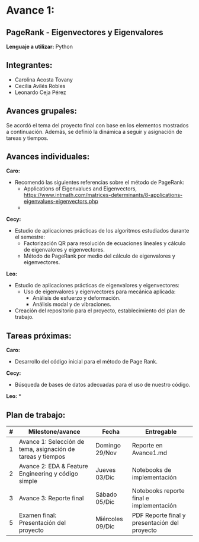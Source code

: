 # Avance 1:
## PageRank - Eigenvectores y Eigenvalores


**Lenguaje a utilizar:**  Python


## Integrantes:
* Carolina Acosta Tovany
* Cecilia Avilés Robles
* Leonardo Ceja Pérez


## Avances grupales:

Se acordó el tema del proyecto final con base en los elementos mostrados a continuación.  Además, se definió la dinámica a seguir y asignación de tareas y tiempos.


## Avances individuales:

**Caro:**
* Recomendó las siguientes referencias sobre el método de PageRank:
    * Applications of Eigenvalues and Eigenvectors, https://www.intmath.com/matrices-determinants/8-applications-eigenvalues-eigenvectors.php
    * 

**Cecy:**
* Estudio de aplicaciones prácticas de los algoritmos estudiados durante el semestre:
    * Factorización QR para resolución de ecuaciones lineales y cálculo de eigenvalores y eigenvectores.
    * Método de PageRank por medio del cálculo de eigenvalores y eigenvectores.

**Leo:**
* Estudio de aplicaciones prácticas de eigenvalores y eigenvectores:
    * Uso de eigenvalores y eigenvectores para mecánica aplicada:
        * Análisis de esfuerzo y deformación.
        * Análisis modal y de vibraciones.
* Creación del repositorio para el proyecto, establecimiento del plan de trabajo.


## Tareas próximas:

**Caro:**
* Desarrollo del código inicial para el método de Page Rank.

**Cecy:**
* Búsqueda de bases de datos adecuadas para el uso de nuestro código.

**Leo:**
* 


## Plan de trabajo:

| # | Milestone/avance                                            | Fecha            | Entregable                                   |
|---|-------------------------------------------------------------|------------------|----------------------------------------------|
| 1 | Avance 1: Selección de tema, asignación de tareas y tiempos | Domingo 29/Nov   | Reporte en Avance1.md                        |
| 2 | Avance 2: EDA & Feature Engineering y código simple         | Jueves 03/Dic    | Notebooks de implementación                  |
| 3 | Avance 3: Reporte final                                     | Sábado 05/Dic    | Notebooks reporte final e implementación     |
| 5 | Examen final:  Presentación del proyecto                    | Miércoles 09/Dic | PDF Reporte final y presentación del proyecto|
